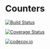 # Counters

[![Build Status](https://travis-ci.org/scheinerman/Counters.jl.svg?branch=master)](https://travis-ci.org/scheinerman/Counters.jl)

[![Coverage Status](https://coveralls.io/repos/scheinerman/Counters.jl/badge.svg?branch=master&service=github)](https://coveralls.io/github/scheinerman/Counters.jl?branch=master)

[![codecov.io](http://codecov.io/github/scheinerman/Counters.jl/coverage.svg?branch=master)](http://codecov.io/github/scheinerman/Counters.jl?branch=master)
